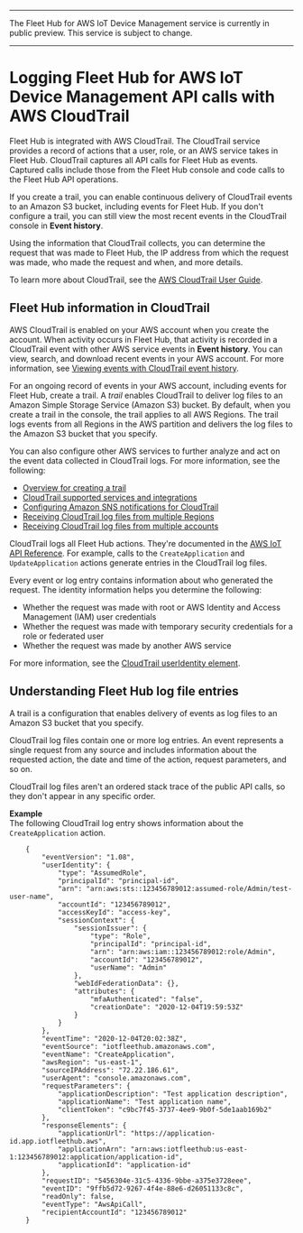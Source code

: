 --------

 The Fleet Hub for AWS IoT Device Management service is currently in public preview\. This service is subject to change\.

--------

# Logging Fleet Hub for AWS IoT Device Management API calls with AWS CloudTrail<a name="logging-using-cloudtrail"></a>

Fleet Hub is integrated with AWS CloudTrail\. The CloudTrail service provides a record of actions that a user, role, or an AWS service takes in Fleet Hub\. CloudTrail captures all API calls for Fleet Hub as events\. Captured calls include those from the Fleet Hub console and code calls to the Fleet Hub API operations\. 

If you create a trail, you can enable continuous delivery of CloudTrail events to an Amazon S3 bucket, including events for Fleet Hub\. If you don't configure a trail, you can still view the most recent events in the CloudTrail console in **Event history**\. 

Using the information that CloudTrail collects, you can determine the request that was made to Fleet Hub, the IP address from which the request was made, who made the request and when, and more details\. 

To learn more about CloudTrail, see the [AWS CloudTrail User Guide](https://docs.aws.amazon.com/awscloudtrail/latest/userguide/)\.

## Fleet Hub information in CloudTrail<a name="service-name-info-in-cloudtrail"></a>

AWS CloudTrail is enabled on your AWS account when you create the account\. When activity occurs in Fleet Hub, that activity is recorded in a CloudTrail event with other AWS service events in **Event history**\. You can view, search, and download recent events in your AWS account\. For more information, see [Viewing events with CloudTrail event history](https://docs.aws.amazon.com/awscloudtrail/latest/userguide/view-cloudtrail-events.html)\. 

For an ongoing record of events in your AWS account, including events for Fleet Hub, create a trail\. A *trail* enables CloudTrail to deliver log files to an Amazon Simple Storage Service \(Amazon S3\) bucket\. By default, when you create a trail in the console, the trail applies to all AWS Regions\. The trail logs events from all Regions in the AWS partition and delivers the log files to the Amazon S3 bucket that you specify\. 

You can also configure other AWS services to further analyze and act on the event data collected in CloudTrail logs\. For more information, see the following: 
+ [Overview for creating a trail](https://docs.aws.amazon.com/awscloudtrail/latest/userguide/cloudtrail-create-and-update-a-trail.html)
+ [CloudTrail supported services and integrations](https://docs.aws.amazon.com/awscloudtrail/latest/userguide/cloudtrail-aws-service-specific-topics.html#cloudtrail-aws-service-specific-topics-integrations)
+ [Configuring Amazon SNS notifications for CloudTrail](https://docs.aws.amazon.com/awscloudtrail/latest/userguide/getting_notifications_top_level.html)
+ [Receiving CloudTrail log files from multiple Regions](https://docs.aws.amazon.com/awscloudtrail/latest/userguide/receive-cloudtrail-log-files-from-multiple-regions.html)
+ [Receiving CloudTrail log files from multiple accounts](https://docs.aws.amazon.com/awscloudtrail/latest/userguide/cloudtrail-receive-logs-from-multiple-accounts.html)

CloudTrail logs all Fleet Hub actions\. They're documented in the [AWS IoT API Reference](https://docs.aws.amazon.com/iot/latest/apireference/API_Operations_AWS_IoT_Fleet_Hub.html)\. For example, calls to the `CreateApplication` and `UpdateApplication` actions generate entries in the CloudTrail log files\. 

Every event or log entry contains information about who generated the request\. The identity information helps you determine the following: 
+ Whether the request was made with root or AWS Identity and Access Management \(IAM\) user credentials
+ Whether the request was made with temporary security credentials for a role or federated user
+ Whether the request was made by another AWS service

For more information, see the [CloudTrail userIdentity element](https://docs.aws.amazon.com/awscloudtrail/latest/userguide/cloudtrail-event-reference-user-identity.html)\.

## Understanding Fleet Hub log file entries<a name="understanding-service-name-entries"></a>

A trail is a configuration that enables delivery of events as log files to an Amazon S3 bucket that you specify\. 

CloudTrail log files contain one or more log entries\. An event represents a single request from any source and includes information about the requested action, the date and time of the action, request parameters, and so on\. 

CloudTrail log files aren't an ordered stack trace of the public API calls, so they don't appear in any specific order\. 

**Example**  
The following CloudTrail log entry shows information about the `CreateApplication` action\.  

```
    {
        "eventVersion": "1.08",
        "userIdentity": {
            "type": "AssumedRole",
            "principalId": "principal-id",
            "arn": "arn:aws:sts::123456789012:assumed-role/Admin/test-user-name",
            "accountId": "123456789012",
            "accessKeyId": "access-key",
            "sessionContext": {
                "sessionIssuer": {
                    "type": "Role",
                    "principalId": "principal-id",
                    "arn": "arn:aws:iam::123456789012:role/Admin",
                    "accountId": "123456789012",
                    "userName": "Admin"
                },
                "webIdFederationData": {},
                "attributes": {
                    "mfaAuthenticated": "false",
                    "creationDate": "2020-12-04T19:59:53Z"
                }
            }
        },
        "eventTime": "2020-12-04T20:02:38Z",
        "eventSource": "iotfleethub.amazonaws.com",
        "eventName": "CreateApplication",
        "awsRegion": "us-east-1",
        "sourceIPAddress": "72.22.186.61",
        "userAgent": "console.amazonaws.com",
        "requestParameters": {
            "applicationDescription": "Test application description",
            "applicationName": "Test application name",
            "clientToken": "c9bc7f45-3737-4ee9-9b0f-5de1aab169b2"
        },
        "responseElements": {
            "applicationUrl": "https://application-id.app.iotfleethub.aws",
            "applicationArn": "arn:aws:iotfleethub:us-east-1:123456789012:application/application-id",
            "applicationId": "application-id"
        },
        "requestID": "5456304e-31c5-4336-9bbe-a375e3728eee",
        "eventID": "9ffb5d72-9267-4f4e-88e6-d26051133c8c",
        "readOnly": false,
        "eventType": "AwsApiCall",
        "recipientAccountId": "123456789012"
    }
```
